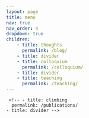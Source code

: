 ```yaml
---
layout: page
title: menu
nav: true
nav_order: 4
dropdown: true
children:
    - title: thoughts
      permalink: /blog/
    - title: divider
    - title: colloquium
      permalink: /colloquium/
    - title: divider
    - title: teaching
      permalink: /teaching/
---
```

<!-- 
    - title: repo
      permalink: /repositories/
    - title: divider -->
     <!-- - title: climbing
      permalink: /publications/
    - title: divider -->